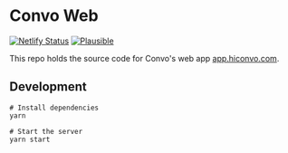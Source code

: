 # Convo Web

[![Netlify Status](https://img.shields.io/netlify/4115c483-6e1a-4afd-af8c-9157755eda04)](https://app.netlify.com/sites/hiconvo-app/deploys) [![Plausible](https://img.shields.io/badge/plausible-popularity%20contest-blueviolet)](https://plausible.io/app.hiconvo.com)

This repo holds the source code for Convo's web app [app.hiconvo.com](https://app.hiconvo.com).

## Development

```
# Install dependencies
yarn

# Start the server
yarn start
```
